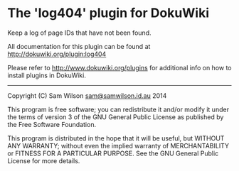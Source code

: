 # The 'log404' plugin for DokuWiki

Keep a log of page IDs that have not been found.

All documentation for this plugin can be found at
http://dokuwiki.org/plugin:log404

Please refer to http://www.dokuwiki.org/plugins for additional info
on how to install plugins in DokuWiki.

----

Copyright (C) Sam Wilson <sam@samwilson.id.au> 2014

This program is free software; you can redistribute it and/or modify
it under the terms of version 3 of the GNU General Public License as
published by the Free Software Foundation.

This program is distributed in the hope that it will be useful,
but WITHOUT ANY WARRANTY; without even the implied warranty of
MERCHANTABILITY or FITNESS FOR A PARTICULAR PURPOSE.  See the
GNU General Public License for more details.
